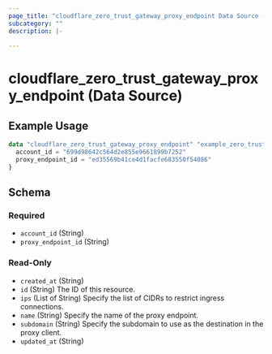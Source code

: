 ```yaml
---
page_title: "cloudflare_zero_trust_gateway_proxy_endpoint Data Source - Cloudflare"
subcategory: ""
description: |-
  
---
```


# cloudflare_zero_trust_gateway_proxy_endpoint (Data Source)



## Example Usage

```terraform
data "cloudflare_zero_trust_gateway_proxy_endpoint" "example_zero_trust_gateway_proxy_endpoint" {
  account_id = "699d98642c564d2e855e9661899b7252"
  proxy_endpoint_id = "ed35569b41ce4d1facfe683550f54086"
}
```

<!-- schema generated by tfplugindocs -->
## Schema

### Required

- `account_id` (String)
- `proxy_endpoint_id` (String)

### Read-Only

- `created_at` (String)
- `id` (String) The ID of this resource.
- `ips` (List of String) Specify the list of CIDRs to restrict ingress connections.
- `name` (String) Specify the name of the proxy endpoint.
- `subdomain` (String) Specify the subdomain to use as the destination in the proxy client.
- `updated_at` (String)


